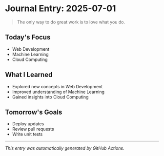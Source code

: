 # Journal Entry: 2025-07-01

> The only way to do great work is to love what you do.

## Today's Focus
- Web Development
- Machine Learning
- Cloud Computing

## What I Learned
- Explored new concepts in Web Development
- Improved understanding of Machine Learning
- Gained insights into Cloud Computing

## Tomorrow's Goals
- Deploy updates
- Review pull requests
- Write unit tests

---
*This entry was automatically generated by GitHub Actions.*